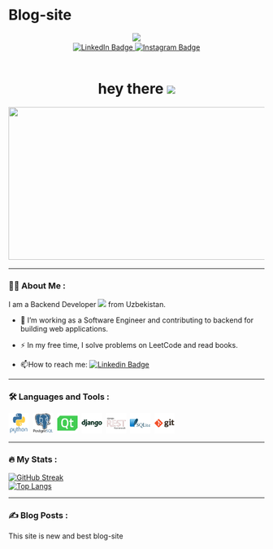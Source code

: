# Blog-site

<div id="header" align="center">
    <img src="https://media.giphy.com/media/M9gbBd9nbDrOTu1Mqx/giphy.gif" width="100"/>
</div>

<div id="badges" align="center">
    <a href="https://uz.linkedin.com/in/otabek-to-rayev-a02954296">
        <img src="https://img.shields.io/badge/LinkedIn-blue?style=for-the-badge&logo=linkedin&logoColor=white" alt="LinkedIn Badge"/>
    </a>
    <a href="https://www.instagram.com/otabek__20_05">
        <img src="https://img.shields.io/badge/Instagram-rgb(193, 53, 132)?style=for-the-badge&logo=Instagram&logoColor=white" alt="Instagram Badge"/>
    </a>
</div>

<div align="center">
    <img src="https://komarev.com/ghpvc/?username=Otabek-creator&style=flat-square&color=blue" alt=""/>
    <h1>
        hey there
        <img src="https://media.giphy.com/media/hvRJCLFzcasrR4ia7z/giphy.gif" width="30px"/>
      </h1>
</div>
<div align="center">
    <img src="https://media.giphy.com/media/dWesBcTLavkZuG35MI/giphy.gif" width="600" height="300"/>
</div>

---

### :woman_technologist: About Me :
I am a Backend Developer <img src="https://media.giphy.com/media/WUlplcMpOCEmTGBtBW/giphy.gif" width="30"> from Uzbekistan.
- :telescope: I’m working as a Software Engineer and contributing to backend for building web applications.

- :zap: In my free time, I solve problems on LeetCode and read books.

- :mailbox:How to reach me: [![Linkedin Badge](https://img.shields.io/badge/-link-blue?style=flat&logo=Linkedin&logoColor=white)](https://uz.linkedin.com/in/otabek-to-rayev-a02954296)


---

### :hammer_and_wrench: Languages and Tools :

<div>
  <img src="https://github.com/devicons/devicon/blob/master/icons/python/python-original-wordmark.svg" title="Python" alt="Python " width="40" height="40"/>&nbsp;
  <img src="https://github.com/devicons/devicon/blob/master/icons/postgresql/postgresql-original-wordmark.svg" title="PostgreSQL" alt="PostgreSQL" width="40" height="40"/>&nbsp;
  <img src="https://github.com/devicons/devicon/blob/master/icons/qt/qt-original.svg"  title="Qt" alt="Qt" width="40" height="40"/>&nbsp;
  <img src="https://github.com/devicons/devicon/blob/master/icons/django/django-plain-wordmark.svg" title="Django" alt="Django" width="40" height="40"/>&nbsp;
  <img src="https://github.com/devicons/devicon/blob/master/icons/djangorest/djangorest-original-wordmark.svg" title="DRF" alt="DRF" width="40" height="40"/>&nbsp;
  <img src="https://github.com/devicons/devicon/blob/master/icons/sqlite/sqlite-original-wordmark.svg" title="SQLite"  alt="SQLite" width="40" height="40"/>&nbsp;
  <img src="https://github.com/devicons/devicon/blob/master/icons/git/git-original-wordmark.svg" title="Git" **alt="Git" width="40" height="40"/>
</div>

---

### :fire: My Stats :

<a href="https://git.io/streak-stats">
  <img src="http://github-readme-streak-stats.herokuapp.com?user=Otabek-creator&theme=dark&date_format=j%20M%5B%20Y%5D&mode=weekly&card_width=500&card_height=200" alt="GitHub Streak" />
</a>
<div>
  <a href="https://github.com/anuraghazra/github-readme-stats">
    <img src="https://github-readme-stats.vercel.app/api/top-langs/?username=otabek-creator&layout=compact&theme=vision-friendly-dark" alt="Top Langs">
  </a>
</div>  

---
### :writing_hand: Blog Posts :

<!-- BLOG-POST-LIST:START -->
This site is new and best blog-site
<!-- BLOG-POST-LIST:END -->

